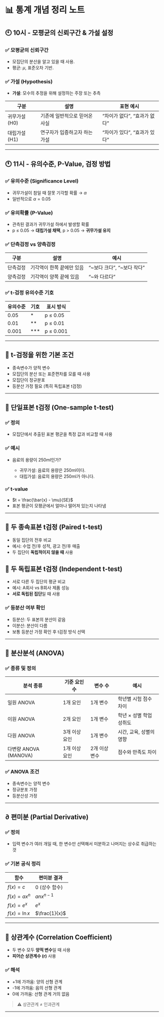 # 📊 통계 개념 정리 노트

## 🕙 10시 - 모평균의 신뢰구간 & 가설 설정

### ✅ 모평균의 신뢰구간

* 모집단의 분산을 알고 있을 때 사용.
* 평균: $\mu$, 표준오차 기반.

### ✅ 가설 (Hypothesis)

* **가설**: 모수의 추정을 위해 설정하는 주장 또는 추측

| 구분        | 설명               | 표현 예시              |
| --------- | ---------------- | ------------------ |
| 귀무가설 (H0) | 기존에 일반적으로 믿어온 사실 | “차이가 없다”, “효과가 없다” |
| 대립가설 (H1) | 연구자가 입증하고자 하는 가설 | “차이가 있다”, “효과가 있다” |

---

## 🕚 11시 - 유의수준, P-Value, 검정 방법

### ✅ 유의수준 (Significance Level)

* 귀무가설이 참일 때 잘못 기각할 확률 → $\alpha$
* 일반적으로 $\alpha = 0.05$

### ✅ 유의확률 (P-Value)

* 관측된 결과가 귀무가설 하에서 발생할 확률
* p ≤ 0.05 → **대립가설 채택**, p > 0.05 → **귀무가설 유지**

### ✅ 단측검정 vs 양측검정

| 구분   | 설명             | 예시                   |
| ---- | -------------- | -------------------- |
| 단측검정 | 기각역이 한쪽 끝에만 있음 | “\~보다 크다”, “\~보다 작다” |
| 양측검정 | 기각역이 양쪽 끝에 있음  | “\~와 다르다”            |

### ✅ t-검정 유의수준 기호

| 유의수준  | 기호     | 표시 방식     |
| ----- | ------ | --------- |
| 0.05  | \*     | p ≤ 0.05  |
| 0.01  | \*\*   | p ≤ 0.01  |
| 0.001 | \*\*\* | p ≤ 0.001 |

---

## 🧪 t-검정을 위한 기본 조건

* 종속변수가 양적 변수
* 모집단의 분산 또는 표준편차를 모를 때 사용
* 모집단이 정규분포
* 등분산 가정 필요 (특히 독립표본 t검정)

---

## 📌 단일표본 t검정 (One-sample t-test)

### ✅ 정의

* 모집단에서 추출된 표본 평균을 특정 값과 비교할 때 사용

### ✅ 예시

* 음료의 용량이 250ml인가?

  * 귀무가설: 음료의 용량은 250ml이다.
  * 대립가설: 음료의 용량은 250ml가 아니다.

### ✅ t-value

* $t = \frac{\bar{x} - \mu}{SE}$
* 표본 평균이 모평균에서 얼마나 떨어져 있는지 나타냄

---

## 🔁 두 종속표본 t검정 (Paired t-test)

* 동일 집단의 전후 비교
* 예시: 수업 전/후 성적, 광고 전/후 매출
* 두 집단이 **독립적이지 않을 때** 사용

## 🔁 두 독립표본 t검정 (Independent t-test)

* 서로 다른 두 집단의 평균 비교
* 예시: A회사 vs B회사 제품 성능
* **서로 독립된 집단**일 때 사용

### ✅ 등분산 여부 확인

* 등분산: 두 표본의 분산이 같음
* 이분산: 분산이 다름
* 보통 등분산 가정 확인 후 t검정 방식 선택

---

## 🧮 분산분석 (ANOVA)

### ✅ 종류 및 정의

| 분석 종류              | 기준 요인 수  | 변수 수     | 예시             |
| ------------------ | -------- | -------- | -------------- |
| 일원 ANOVA           | 1개 요인    | 1개 변수    | 학년별 시험 점수 차이   |
| 이원 ANOVA           | 2개 요인    | 1개 변수    | 학년 × 성별 학업 성취도 |
| 다원 ANOVA           | 3개 이상 요인 | 1개 변수    | 시간, 교육, 성별의 영향 |
| 다변량 ANOVA (MANOVA) | 1개 이상 요인 | 2개 이상 변수 | 점수와 만족도 차이     |

### ✅ ANOVA 조건

* 종속변수는 양적 변수
* 정규분포 가정
* 등분산성 가정

---

## ∂ 편미분 (Partial Derivative)

### ✅ 정의

* 입력 변수가 여러 개일 때, 한 변수만 선택해서 미분하고 나머지는 상수로 취급하는 것

### ✅ 기본 공식 정리

| 함수              | 편미분 결과        |
| --------------- | ------------- |
| $f(x) = c$      | $0$ (상수 함수)   |
| $f(x) = ax^n$   | $anx^{n-1}$   |
| $f(x) = e^x$    | $e^x$         |
| $f(x) = \ln{x}$ | $\frac{1}{x}$ |

---

## 🔗 상관계수 (Correlation Coefficient)

* 두 변수 모두 **양적 변수**일 때 사용
* **피어슨 상관계수 (r)** 사용

### ✅ 해석

* +1에 가까움: 양의 선형 관계
* -1에 가까움: 음의 선형 관계
* 0에 가까움: 선형 관계 거의 없음

> ⚠️ 상관관계 ≠ 인과관계

---

